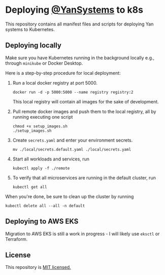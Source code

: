 # Deploying [@YanSystems](https://github.com/YanSystems) to k8s

This repository contains all manifest files and scripts for deploying Yan systems to Kubernetes.

## Deploying locally

Make sure you have Kubernetes running in the background locally e.g., through `minikube` or Docker Desktop.

Here is a step-by-step procedure for local deployment:

1. Run a local docker registry at port 5000.

    ```
    docker run -d -p 5000:5000 --name registry registry:2
    ```

    This local registry will contain all images for the sake of development. 

2. Pull remote docker images and push them to the local registry, all by running executing one script

    ```
    chmod +x setup_images.sh
    ./setup_images.sh
    ```

2. Create `secrets.yaml` and enter your environment secrets.
    ```
    mv ./local/secrets.default.yaml ./local/secrets.yaml
    ```

3. Start all workloads and services, run

    ```
    kubectl apply -f ./remote
    ```
4. To verify that all microservices are running in the default cluster, run
    ```
    kubectl get all
    ```

When you're done, be sure to clean up the cluster by running
```
kubectl delete all --all -n default
```

## Deploying to AWS EKS

Migration to AWS EKS is still a work in progress - I will likely use `eksctl` or Terraform.

## License

This repository is [MIT licensed.](https://github.com/YanSystems/deploy/blob/main/LICENSE)

